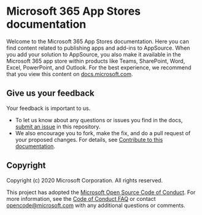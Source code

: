 # Microsoft 365 App Stores documentation

Welcome to the Microsoft 365 App Stores documentation. Here you can find content related to publishing apps and add-ins to AppSource. When you add your solution to AppSource, you also make it available in the Microsoft 365 app store within products like Teams, SharePoint, Word, Excel, PowerPoint, and Outlook. For the best experience, we recommend that you view this content on [docs.microsoft.com](https://docs.microsoft.com/office/dev/store/submit-to-appsource-via-partner-center).


## Give us your feedback

Your feedback is important to us. 
* To let us know about any questions or issues you find in the docs, [submit an issue](https://github.com/OfficeDev/office-store-docs/issues) in this repository.  
* We also encourage you to fork, make the fix, and do a pull request of your proposed changes. For details, see [Contribute to this documentation](contributing.md). 

## Copyright

Copyright (c) 2020 Microsoft Corporation. All rights reserved.


This project has adopted the [Microsoft Open Source Code of Conduct](https://opensource.microsoft.com/codeofconduct/). For more information, see the [Code of Conduct FAQ](https://opensource.microsoft.com/codeofconduct/faq/) or contact [opencode@microsoft.com](mailto:opencode@microsoft.com) with any additional questions or comments.

